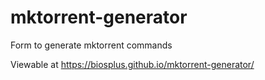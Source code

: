 # mktorrent-generator
Form to generate mktorrent commands

Viewable at https://biosplus.github.io/mktorrent-generator/
